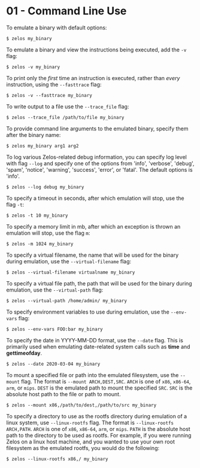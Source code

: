 # 01 - Command Line Use

To emulate a binary with default options:

```console
$ zelos my_binary
```

To emulate a binary and view the instructions being executed, add the `-v` flag:
```console
$ zelos -v my_binary
```

To print only the *first* time an instruction is executed, rather than *every* instruction, using the `--fasttrace` flag:
```console
$ zelos -v --fasttrace my_binary
```

To write output to a file use the `--trace_file` flag:
```console
$ zelos --trace_file /path/to/file my_binary
```

To provide command line arguments to the emulated binary, specify them after the binary name:
```console
$ zelos my_binary arg1 arg2
```

To log various Zelos-related debug information, you can specify log level with flag `--log` and specify one of the options from 'info', 'verbose', 'debug', 'spam', 'notice', 'warning', 'success', 'error', or 'fatal'. The default options is 'info'.
```console
$ zelos --log debug my_binary
```

To specify a timeout in seconds, after which emulation will stop, use the flag `-t`:
```console
$ zelos -t 10 my_binary
```

To specify a memory limit in mb, after which an exception is thrown an emulation will stop, use the flag `m`:
```console
$ zelos -m 1024 my_binary
```

To specify a virtual filename, the name that will be used for the binary during emulation, use the `--virtual-filename` flag:
```console
$ zelos --virtual-filename virtualname my_binary
```

To specify a virtual file path, the path that will be used for the binary during emulation, use the `--virtual-path` flag:
```console
$ zelos --virtual-path /home/admin/ my_binary
```

To specify environment variables to use during emulation, use the `--env-vars` flag:
```console
$ zelos --env-vars FOO:bar my_binary
```

To specify the date in YYYY-MM-DD format, use the `--date` flag. This is primarily used when emulating date-related system calls such as __time__ and __gettimeofday__.
```console
$ zelos --date 2020-03-04 my_binary
```

To mount a specified file or path into the emulated filesystem, use the `--mount` flag. The format is `--mount ARCH,DEST,SRC`. `ARCH` is one of `x86`, `x86-64`, `arm`, or `mips`. `DEST` is the emulated path to mount the specified `SRC`. `SRC` is the absolute host path to the file or path to mount.
```
$ zelos --mount x86,/path/to/dest,/path/to/src my_binary
```

To specify a directory to use as the rootfs directory during emulation of a linux system, use `--linux-rootfs` flag. The format is `--linux-rootfs ARCH,PATH`. `ARCH` is one of `x86`, `x86-64`, `arm`, or `mips`. `PATH` is the absolute host path to the directory to be used as rootfs. For example, if you were running Zelos on a linux host machine, and you wanted to use your own root filesystem as the emulated rootfs, you would do the following:
```console
$ zelos --linux-rootfs x86,/ my_binary
```
